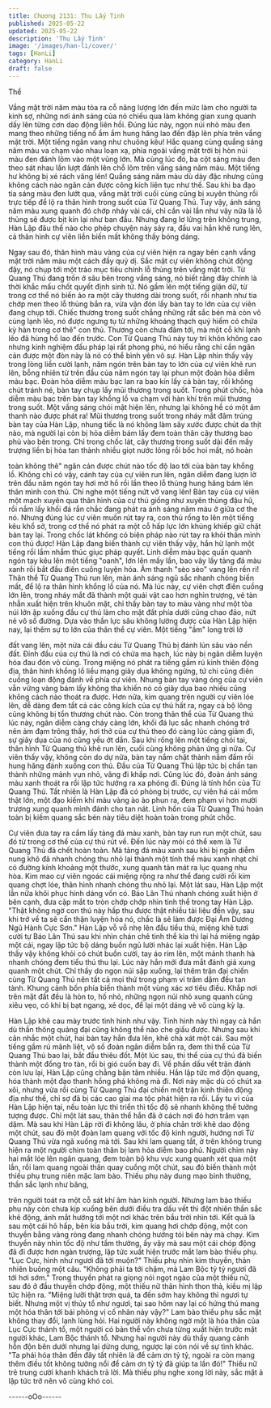 ```yaml
---
title: Chương 2131: Thu Lấy Tinh
published: 2025-05-22
updated: 2025-05-22
description: 'Thu Lấy Tinh'
image: '/images/han-li/cover/'
tags: [HanLi]
category: HanLi
draft: false
---
```


Thể

Vầng mặt trời năm màu tỏa ra cỗ năng lượng lớn đến mức làm
cho người ta kinh sợ, những nơi ánh sáng của nó chiếu qua làm
không gian xung quanh dấy lên từng cơn dao động liên hồi.
Đúng lúc này, ngọn núi nhỏ màu đen mang theo những tiếng nổ
ầm ầm hung hăng lao đến đập lên phía trên vầng mặt trời.
Một tiếng ngân vang như chuông kêu!
Hắc quang cùng quầng sáng năm màu va chạm vào nhau loạn
xạ, phía ngoài vầng mặt trời bị hòn núi màu đen đánh lõm vào
một vũng lớn.
Mà cùng lúc đó, ba cột sáng màu đen theo sát nhau lần lượt đánh
lên chỗ lõm trên vầng sáng năm màu.
Một tiếng hư không bị xé rách văng lên!
Quầng sáng năm màu dù dày đặc nhưng cũng không cách nào
ngăn cản được công kích liên tục như thế. Sau khi ba đạo tia
sáng màu đen lướt qua, vầng mặt trời cuối cùng cũng bị xuyên
thủng rồi trực tiếp để lộ ra thân hình trong suốt của Từ Quang
Thú.
Tuy vậy, ánh sáng năm màu xung quanh đó chớp nháy vài cái, chỉ
cần vài lần như vậy nữa là lỗ thủng sẽ được bịt kín lại như ban
đầu.
Nhưng đang lơ lửng trên không trung, Hàn Lập đâu thể nào cho
phép chuyện này sảy ra, đầu vai hắn khẽ rung lên, cả thân hình
cự viên liền biến mất không thấy bóng dáng.

Ngay sau đó, thân hình màu vàng của cự viên hiện ra ngay bên
cạnh vầng mặt trời năm màu một cách đầy quỷ dị. Sắc mặt cự
viên không chút động đậy, nó chụp tới một trảo mục tiêu chính lỗ
thủng trên vầng mặt trời.
Từ Quang Thú đang trốn ở sâu bên trong vầng sáng, nó biết rằng
đây chính là thời khắc mấu chốt quyết định sinh tử. Nó gầm lên
một tiếng giận dữ, từ trong cơ thể nó biến ảo ra một cây thương
dài trong suốt, rồi nhanh như tia chớp men theo lỗ thủng bắn ra,
vừa vặn đón lấy bàn tay to lớn của cự viên đang chụp tới.
Chiếc thương trong suốt chẳng những rất sắc bén mà còn vô
cùng lạnh lẽo, nó được ngưng tụ từ những khoáng thạch quý
hiếm có chứa kỳ hàn trong cơ thê" con thú. Thương còn chưa
đâm tới, mà một cỗ khí lạnh lẽo đã hùng hổ lao đến trước.
Con Từ Quang Thú này tuy trí khôn không cao nhưng kinh
nghiệm đấu pháp lại rất phong phú, nó hiểu rằng chỉ cần ngăn
cản được một đòn này là nó có thể bình yên vô sự.
Hàn Lập nhìn thấy vậy trong lòng liền cười lạnh, năm ngón trên
bàn tay to lớn của cự viên khẽ run lên, bỗng nhiên từ trên đầu của
năm ngón tay lại phun một đoàn hỏa diễm màu bạc. Đoàn hỏa
diễm màu bạc lan ra bao kín lấy cả bàn tay, rồi không chút tránh
né, bàn tay chụp lấy mũi thương trong suốt.
Trong phút chốc, hỏa diễm màu bạc trên bàn tay khổng lồ va
chạm với hàn khí trên mũi thương trong suốt.
Một vầng sáng chói mặt hiện lên, nhưng lại không hề có một âm
thanh nào được phát ra!
Mũi thương trong suốt trong nháy mắt đâm trúng bàn tay của Hàn
Lập, nhung tiếc là nó không làm sây xước được chút da thịt nào,
mà người lại còn bị hỏa diễm bám lấy đem toàn thân cây thương
bao phủ vào bên trong.
Chỉ trong chốc lát, cây thương trong suốt dài đến mấy trượng liền
bị hòa tan thành nhiều giọt nước lỏng rồi bốc hoi mất, nó hoàn

toàn không thê" ngăn cản được chút nào tốc độ lao tới của bàn
tay khổng lồ.
Không chỉ có vậy, cánh tay của cự viên run lên, ngân diễm đang
lượn lờ trên đầu năm ngón tay hơi mờ hồ rồi lần theo lỗ thủng
hung hăng bám lên thân mình con thú.
Chỉ nghe một tiếng nứt vỡ vang lên!
Bàn tay của cự viên một mạch xuyên qua thân hình của cự thú
giống như xuyên thủng đậu hũ, rồi nắm lấy khối đá rắn chắc đang
phát ra ánh sáng năm màu ở giữa cơ the nó.
Nhưng đúng lúc cự viên muốn rút tay ra, con thú rống to lên một
tiếng kêu khổ sở, trong cơ thể nó phát ra một cỗ hấp lực lớn
khủng khiếp giữ chặt bàn tay lại.
Trong chốc lát không có biện pháp nào rút tay ra khỏi thân mình
con thú được!
Hàn Lập đang biến thành cự viên thấy vậy, hắn hừ lạnh một tiếng
rồi lẩm nhẩm thúc giục pháp quyết.
Linh diễm màu bạc quấn quanh ngón tay kêu lên một tiếng
"oanh", lớn lên mấy lần, bao vây lấy tảng đá màu xanh rồi bắt đầu
điên cuồng luyện hóa.
Âm thanh "sèo sèo" vang lên rền ri!
Thân thể Từ Quang Thú run lên, màn ánh sáng ngũ sắc nhanh
chóng biến mất, để lộ ra thân hình khổng lồ của nó.
Mà lúc này, cự viên chợt điên cuồng lớn lên, trong nháy mắt đã
thành một quái vật cao hơn nghìn trượng, vẻ tàn nhẫn xuất hiện
trên khuôn mặt, chỉ thấy bàn tay to màu vàng như một tòa núi lớn
ập xuống đầu cự thú làm cho mặt đất phía dưới cũng chao đảo,
nứt nẻ vô số đường.
Dựa vào thần lực sâu không lường được của Hàn Lập hiện nay,
lại thêm sự to lớn của thân thể cự viên. Một tiếng "ầm" long trời lở

đất vang lên, một nửa cái đầu cảu Từ Quang Thú bị đánh lún sâu
vào nền đất.
Đỉnh đầu của cự thú là nơi có chứa ma hạch, lúc này bị ngân
diễm luyện hóa đau đón vô cùng. Trong miệng nó phát ra tiếng
gầm rú kinh thiên động địa, thân hình khổng lồ liều mạng giãy dụa
không ngừng, tứ chi cũng điên cuồng loạn động đánh về phía cự
viên.
Nhung bàn tay vàng óng của cự viên vẫn vững vàng bám lấy
không tha khiến nó có giãy dụa bao nhiêu cũng không cách nào
thoát ra được.
Hơn nữa, kim quang trên người cự viên lóe lên, dễ dàng đem tất
cả các công kích của cự thú hất ra, ngay cả bộ lông cũng không
bị tổn thương chút nào.
Còn trong thân thể của Từ Quang thú lúc này, ngân diễm càng
cháy càng lớn, khối đá lục sắc nhanh chóng trở nên ảm đạm
trông thấy, hơi thở của cự thú theo đó càng lúc càng giảm đi, sự
giãy dụa của nó cũng yếu ớt dần.
Sau khi rống lên một tiếng chói tai, thân hình Từ Quang thú khẽ
run lên, cuối cùng không phản ứng gì nữa.
Cự viên thấy vậy, không còn do dự nữa, bàn tay nắm chặt thành
nắm đấm rồi hung hăng đánh xuống con thú. Đầu của Từ Quang
Thú lập tức bị chấn tan thành những mảnh vụn nhỏ, văng đi khắp
nơi.
Cũng lúc đó, đoàn ánh sáng màu xanh thoát ra rồi lập tức hướng
ra xa phóng đi. Đúng là tính hồn của Từ Quang Thú.
Tất nhiên là Hàn Lập đã có phòng bị trước, cự viên há cái mồm
thật lớn, một đạo kiếm khí màu vàng ào ào phun ra, đem phạm vi
hơn mười trượng xung quanh mình đánh cho tan nát.
Linh hồn của Từ Quang Thú hoàn toàn bị kiếm quang sắc bén
này tiêu diệt hoàn toàn trong phút chốc.

Cự viên đưa tay ra cầm lấy tảng đá màu xanh, bàn tay run run
một chút, sau đó từ trong cơ thể của cự thú rút về.
Đến lúc này mói có thể xem là Từ Quang Thú đã chết hoàn toàn.
Mà tảng đá màu xanh sau khi bị ngân diễm nung khô đã nhanh
chóng thu nhỏ lại thành một tính thể màu xanh nhạt chỉ có đường
kính khoảng một thước, xung quanh tản mát ra lục quang nhu
hòa.
Kim mao cự viên ngoác cái miệng rộng ra như thể đang cười rồi
kim quang chợt lóe, thân hình nhanh chóng thu nhỏ lại.
Một lát sau, Hàn Lập một lần nữa khôi phục hình dáng vốn có.
Báo Lân Thú nhanh chóng xuất hiện ở bên cạnh, đưa cặp mắt to
tròn chớp chớp nhìn tinh thể trong tay Hàn Lập.
"Thật không ngờ con thú này hấp thu được thật nhiều tài liệu đến
vậy, sau khi trở về ta sẽ cẩn thận luyện hóa nó, chắc là sẽ làm
được Đại Âm Dương Ngũ Hành Cực Sơn." Hàn Lập vỗ vỗ nhẹ lên
đầu tiểu thú, miệng khẽ tươi cười tự
Báo Lân Thú sau khi nhìn chán chê tinh thể kia thì lại há miệng
ngáp một cái, ngay lập tức bộ dáng buồn ngủ lười nhác lại xuất
hiện.
Hàn Lập thấy vậy không khỏi có chút buồn cười, tay áo rim lên,
một mảnh thanh hà nhanh chóng đem tiểu thú thu lại.
Lúc này hắn mới đưa mắt đánh giá xung quanh một chút.
Chỉ thấy do ngọn núi sập xuống, lại thêm trận đại chiến cùng Từ
Quang Thú nên tất cả mọi thứ trong phạm vi trăm dặm đều tan
tành. Khung cảnh bốn phía biến thành một vùng xác xơ tiêu điều.
Khắp nơi trên mặt đất đều là hòn to, hố nhỏ, những ngọn núi nhỏ
xung quanh cũng xiêu vẹo, có khi bị bạt ngang, xẻ dọc, để lại một
dáng vẻ vô cùng kỳ lạ.

Hàn Lập khẽ cau mày trước tình hình như vậy.
Tinh hình này thì ngay cả hắn dù thần thông quảng đại cũng
không thể nào che giấu được.
Nhưng sau khi cân nhắc một chút, hai bàn tay hắn đưa lên, khẽ
chà xát một cái.
Sau một tiếng gầm rú mãnh liệt, vô số đoàn ngân diễm bắn ra,
đem thi thể của Từ Quang Thú bao lại, bắt đầu thiêu đốt.
Một lúc sau, thi thể của cự thú đã biến thành một đống tro tàn, rồi
bị gió cuốn bay đi.
Về phần dấu vết trận đánh còn lưu lại, Hàn Lập cũng chẳng bận
tâm nhiều. Hắn lập tức mở độn quang, hóa thành một đạo thanh
hồng phá không mà đi.
Nơi này mặc dù có chút xa xôi, nhưng vừa rồi cùng Từ Quang
Thú đại chiến một trận kinh thiên động địa như thế, chỉ sợ đã bị
các cao giai ma tộc phát hiện ra rồi.
Lấy tu vi của Hàn Lập hiện tại, nếu toàn lực thi triển thì tốc độ sẽ
nhanh không thể tưởng tượng được.
Chỉ một lát sau, thân thể hắn đã ở cách nơi đó hơn trăm vạn dặm.
Mà sau khi Hàn Lập rời đi không lâu, ở phía chân trời khẽ dao
động một chút, sau đó một đoàn lam quang với tốc độ kinh người,
hướng nơi Từ Quang Thú vừa ngã xuống mà tới.
Sau khi lam quang tắt, ở trên không trung hiện ra một người chim
toàn thân bị lam hỏa diễm bao phủ.
Người chim này hai mắt lóe lên ngân quang, đem toàn bộ khu
vực xung quanh xét qua một lần, rồi lam quang ngoài thân quay
cuồng một chút, sau đó biến thành một thiếu phụ trung niên mặc
lam bào.
Thiếu phụ này dung mạo bình thường, thần sắc lạnh như băng,

trên người toát ra một cỗ sát khí âm hàn kinh người.
Nhưng lam bào thiếu phụ này còn chưa kịp xuống bên dưới điều
tra dấu vết thì đột nhiên thần sắc khẽ động, ánh mắt hướng tới
một nơi khác trên bầu trời nhìn tới.
Kết quả là sau một cái hô hấp, bên kia bầu trời, kim quang hơi
chớp động, một con thuyền bằng vàng ròng đang nhanh chóng
hướng tói bên này mà chạy.
Kim thuyền này nhìn tốc độ như tầm thường, ấy vậy mà sau một
cái chóp động đã đi được hơn ngàn trượng, lập tức xuất hiện
trước mắt lam bào thiếu phụ.
"Lục Cực, hình như ngươi đã tới muộn?" Thiếu phụ nhìn kim
thuyền, thản nhiên buông một câu.
"Không phải ta tới chậm, mà Lam Bộc tỷ tỷ ngươi đã tới hơi sớm."
Trong thuyền phát ra giọng nói ngọt ngào của một thiếu nữ, sau
đó ở đầu thuyền chớp động, một thiếu nữ thân hình thon thả, kiều
mị lập tức hiện ra.
"Miệng lưỡi thật trơn quá, ta đến sớm hay không thì ngươi tự biết.
Nhưng một vị thủy tổ như ngươi, tại sao hôm nay lại có hứng thú
mang một hóa thân tới bái phỏng vị cố nhân này vậy?" Lam bào
thiếu phụ sắc mặt không thay đổi, lạnh lùng hỏi.
Hai người này không ngờ một là hóa thân của Lục Cực thánh tổ,
một người có bản thể vốn chưa từng xuất hiện trước mặt người
khác, Lam Bộc thánh tổ.
Nhưng hai người này dù thấy quang cảnh hỗn độn bên dưới
nhưng lại dửng dưng, ngược lại còn nói về sự tình khác.
"Ta phái hóa thân đến đây tất nhiên là để cảm ơn tỷ tỷ, ngoài ra
còn mang thêm điều tốt không tưởng nổi để cảm ơn tỷ tỷ đã giúp
ta lần đó!" Thiếu nữ trẻ trung cười khanh khách trả lời.
Mà thiếu phụ nghe xong lời này, sắc mặt ả lập tức trở nên vô
cùng khó coi.

------oOo------
